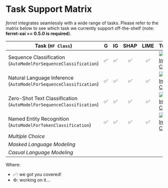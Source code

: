 # Task Support Matrix

*ferret* integrates seamlessly with a wide range of tasks. Please refer to the matrix below
to see which task we currently support off-the-shelf (note: **ferret-xai >= 0.5.0 is required**).


| Task (`HF Class`) | G | IG | SHAP | LIME | Tutorial |
|-------------------------------|:-:|:--:|:----:|:----:|----------|
| Sequence Classification (`AutoModelForSequenceClassification`)     | ✅ |  ✅ |   ✅  |   ✅  | [![Open In Colab](https://colab.research.google.com/assets/colab-badge.svg)](https://colab.research.google.com/github/g8a9/ferret/blob/task-API/examples/sentiment_classification.ipynb) |
| Natural Language Inference (`AutoModelForSequenceClassification`)   | ✅ |  ✅ |   ✅  |   ✅  | [![Open In Colab](https://colab.research.google.com/assets/colab-badge.svg)](https://colab.research.google.com/github/g8a9/ferret/blob/task-API/examples/nli.ipynb) |
| Zero-Shot Text Classification (`AutoModelForSequenceClassification`) | ✅ |  ✅ |   ✅  |   ✅  | [![Open In Colab](https://colab.research.google.com/assets/colab-badge.svg)](https://colab.research.google.com/github/g8a9/ferret/blob/task-API/examples/zeroshot_text_classification.ipynb) |
| Named Entity Recognition (`AutoModelForTokenClassification`)  | ✅  |  ✅  |  ✅️  |  ✅  | [![Open In Colab](https://colab.research.google.com/assets/colab-badge.svg)](https://colab.research.google.com/github/g8a9/ferret/blob/task-API/examples/ner.ipynb) |
| _Multiple Choice_    |   |    |      |      |          |
| _Masked Language Modeling_    |   |    |      |      |          |
| _Casual Language Modeling_    |   |    |      |      |          |

Where:
- ✅: we got you covered!
- ⚙️: working on it...
